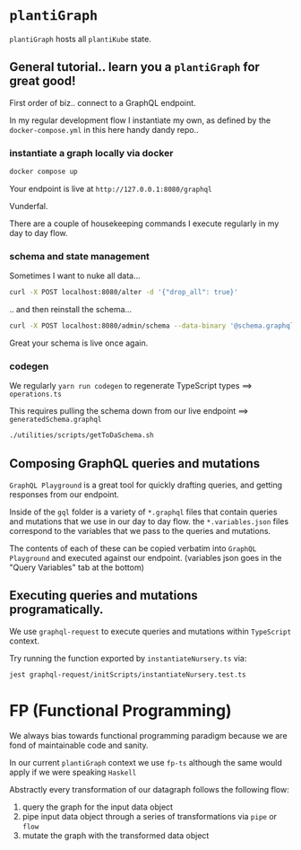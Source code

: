 # `plantiGraph`

`plantiGraph` hosts all `plantiKube` state.

## General tutorial.. learn you a `plantiGraph` for great good!

First order of biz.. connect to a GraphQL endpoint.

In my regular development flow I instantiate my own, as defined by the `docker-compose.yml` in this here handy dandy repo..

### instantiate a graph locally via docker

```bash
docker compose up
```

Your endpoint is live at `http://127.0.0.1:8080/graphql`

Vunderfal.


There are a couple of housekeeping commands I execute regularly in my day to day flow.

### schema and state management

Sometimes I want to nuke all data...

```bash
curl -X POST localhost:8080/alter -d '{"drop_all": true}'
```

.. and then reinstall the schema...

```bash
curl -X POST localhost:8080/admin/schema --data-binary '@schema.graphql'
```

Great your schema is live once again.


### codegen

We regularly `yarn run codegen` to regenerate TypeScript types ==> `operations.ts`

This requires pulling the schema down from our live endpoint ==> `generatedSchema.graphql`

```bash
./utilities/scripts/getToDaSchema.sh
```


## Composing GraphQL queries and mutations

`GraphQL Playground` is a great tool for quickly drafting queries, and getting responses from our endpoint.

Inside of the `gql` folder is a variety of `*.graphql` files that contain queries and mutations that we use in our day to day flow.
the `*.variables.json` files correspond to the variables that we pass to the queries and mutations.

The contents of each of these can be copied verbatim into `GraphQL Playground` and executed against our endpoint.
(variables json goes in the "Query Variables" tab at the bottom) 


## Executing queries and mutations programatically.

We use `graphql-request` to execute queries and mutations within `TypeScript` context.

Try running the function exported by `instantiateNursery.ts` via:

```bash
jest graphql-request/initScripts/instantiateNursery.test.ts 
```

# FP (Functional Programming)

We always bias towards functional programming paradigm because we are fond of maintainable code and sanity.

In our current `plantiGraph` context we use `fp-ts` although the same would apply if we were speaking `Haskell`

Abstractly every transformation of our datagraph follows the following flow:

1. query the graph for the input data object
2. pipe input data object through a series of transformations via `pipe` or `flow`
3. mutate the graph with the transformed data object